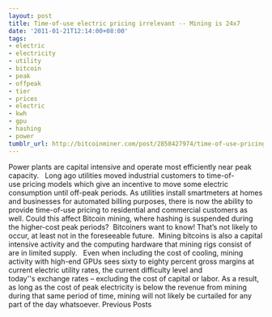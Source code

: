 ```yaml
---
layout: post
title: Time-of-use electric pricing irrelevant -- Mining is 24x7
date: '2011-01-21T12:14:00+08:00'
tags:
- electric
- electricity
- utility
- bitcoin
- peak
- offpeak
- tier
- prices
- electric
- kwh
- gpu
- hashing
- power
tumblr_url: http://bitcoinminer.com/post/2858427974/time-of-use-pricing
---
```

Power plants are capital intensive and operate most efficiently near peak capacity.  
Long ago utilities moved industrial customers to time-of-use pricing models which give an incentive to move some electric consumption until off-peak periods.
As utilities install smartmeters at homes and businesses for automated billing purposes, there is now the ability to provide time-of-use pricing to residential and commercial customers as well.
Could this affect Bitcoin mining, where hashing is suspended during the higher-cost peak periods?  Bitcoiners want to know!
That’s not likely to occur, at least not in the foreseeable future.  Mining bitcoins is also a capital intensive activity and the computing hardware that mining rigs consist of are in limited supply.  
Even when including the cost of cooling, mining activity with high-end GPUs sees sixty to eighty percent gross margins at current electric utility rates, the current difficulty level and today''s exchange rates – excluding the cost of capital or labor.
As a result, as long as the cost of peak electricity is below the revenue from mining during that same period of time, mining will not likely be curtailed for any part of the day whatsoever.
Previous Posts
